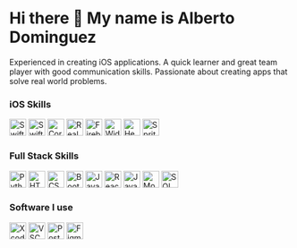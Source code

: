 # Hi there 👋 My name is Alberto Dominguez

Experienced in creating iOS applications. A quick learner and great team player with good communication skills. Passionate about creating apps that solve real world problems. 

### iOS Skills
<img title="Swift" height="30" width="30" src="https://cdn4.iconfinder.com/data/icons/logos-3/504/Swift-2-512.png"> <img title="Swift UI" height="30" width="30" src="https://developer.apple.com/assets/elements/icons/swiftui/swiftui-96x96_2x.png">  <img title="Core Data" height="30" width="30" src="https://miro.medium.com/max/500/1*0LMcROr2BAIo1Cz7HgZhmw.png">  <img title="Realm" height="30" width="30" src="https://avatars.githubusercontent.com/u/7575099?s=280&v=4">  <img title="Firebase" height="30" width="30" src="https://www.gstatic.com/devrel-devsite/prod/vdb149cdc08c87ab249cdebfec6395e8f073056d752ca9c2d285d3b8426fcfa32/firebase/images/touchicon-180.png">  <img title="Widget Kit" height="30" width="30" src="https://raw.githubusercontent.com/fasky-software/flutter_widgetkit/master/git_assets/widgetkit.png">  <img title="Health Kit" height="30" width="30" src="https://developer.apple.com/assets/elements/icons/healthkit/healthkit-96x96_2x.png">  <img title="Sprite Kit" height="30" width="30" src="https://hackernoon.com/hn-images/1*s2f6Vj9hmiP7d_3pomBFmA@2x.png">  


### Full Stack Skills
<img title="Python" height="30" width="30" src="https://upload.wikimedia.org/wikipedia/commons/thumb/c/c3/Python-logo-notext.svg/2048px-Python-logo-notext.svg.png">  <img title="HTML" height="30" width="30" src="https://www.w3.org/html/logo/downloads/HTML5_Badge_512.png">  <img title="CSS" height="30" width="30" src="https://upload.wikimedia.org/wikipedia/commons/thumb/6/62/CSS3_logo.svg/800px-CSS3_logo.svg.png">  <img title="Bootstrap" height="30" width="30" src="https://upload.wikimedia.org/wikipedia/commons/thumb/b/b2/Bootstrap_logo.svg/512px-Bootstrap_logo.svg.png">  <img title="Javascript" height="30" width="30" src="https://cdn4.iconfinder.com/data/icons/logos-and-brands/512/187_Js_logo_logos-512.png">  <img title="React.js" height="30" width="30" src="https://upload.wikimedia.org/wikipedia/commons/thumb/a/a7/React-icon.svg/2300px-React-icon.svg.png">  <img title="Java" height="30" width="30" src="https://cdn-icons-png.flaticon.com/512/226/226777.png">  <img title="MongoDB" height="30" width="30" src="https://cdn.iconscout.com/icon/free/png-256/mongodb-3521676-2945120.png">  <img title="SQL" height="30" width="30" src="https://seeklogo.com/images/A/azure-sql-database-logo-D7A32C9CD9-seeklogo.com.png">  


### Software I use
<img title="Xcode" height="30" width="30" src="https://upload.wikimedia.org/wikipedia/en/0/0c/Xcode_icon.png">  <img title="VSCode" height="30" width="30" src="https://upload.wikimedia.org/wikipedia/commons/thumb/9/9a/Visual_Studio_Code_1.35_icon.svg/2048px-Visual_Studio_Code_1.35_icon.svg.png">  <img title="Postman" height="30" width="30" src="https://res.cloudinary.com/postman/image/upload/t_team_logo/v1629869194/team/2893aede23f01bfcbd2319326bc96a6ed0524eba759745ed6d73405a3a8b67a8">  <img title="Figma" height="30" width="30" src="https://upload.wikimedia.org/wikipedia/commons/3/33/Figma-logo.svg">  

<!--
<img title="" height="30" width="30" src="">
-->

<!--
**Aldo10012/Aldo10012** is a ✨ _special_ ✨ repository because its `README.md` (this file) appears on your GitHub profile.

Here are some ideas to get you started:

- 🔭 I’m currently working on ...
- 🌱 I’m currently learning ...
- 👯 I’m looking to collaborate on ...
- 🤔 I’m looking for help with ...
- 💬 Ask me about ...
- 📫 How to reach me: ...
- 😄 Pronouns: ...
- ⚡ Fun fact: ...
-->
